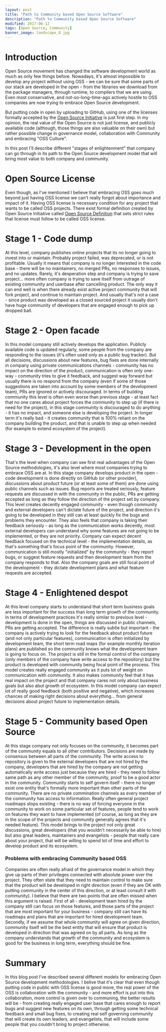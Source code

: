 ```yaml
---
layout: post
title: "Path to Community based Open Source Software"
description: "Path to Community based Open Source Software"
modified: 2017-06-12
tags: [Open Source, Community]
banner_image: landscape_8.jpg
---
```


# Introduction

Open Source movement has changed the software development world as much as only few things before. Nowadays, it's almost impossible to develop any project without using OSS - we can be sure that some parts of our stack are developed in the open - from the libraries we download from the package managers, through runtime, to compilers that we are using. Even most conservative, and not-so-long-time-ago actively hostile to OSS companies are now trying to embrace Open Source development.

But putting code in open by uploading to GitHub, using one of the licenses formally accepted by the [Open Source Initiative](https://opensource.org/) is just first step. In my opinion, the real value of the Open Source is not just license, and publicly available code (although, those things are also valuable on their own) but rather possible change in governance model, collaboration with Community and embracing "OSS Culture".

In this post I'll describe different "stages of enlightenment" that company can go through in its path to the Open Source development model that will bring most value to both company and community.

<!--more-->

# Open Source License

Even though, as I've mentioned I believe that embracing OSS goes much beyond just having OSS license we can't really forgot about importance and impact of it. Having OSS license is necessary condition for any project that wants to be called OSS projects. There exist formal definition created by Open Source Initiative called [Open Source Definition](https://opensource.org/docs/osd) that sets strict rules that license must follow to be called OSS license.

# Stage 1 - Code dump

At this level, company publishes online projects that its no longer going to invest into or maintain. Probably project failed, was deprecated, or is not profitable. Usually it means that company is no longer interested in the code base - there will be no maintainers, no merged PRs, no responses to issues, and no updates. Rarely, it's desperation step and company is trying to save project... more often company is trying to save itself from outrage of existing community and userbase after cancelling product. The only way it can end well is when there already exist active project community that will fork project, and continue to maintain project. And usually that's not a case - since product was developed as a closed sourced project it usually don't have huge community of developers that are engaged enough to pick up dropped ball.

# Stage 2 - Open facade

In this model company still actively develops the application. Publicly available code is updated regularly, some people from the company are responding to the issues (it's often used only as a public bug tracker). But all decisions, discussions about new features, bug fixes are done internally in company using private communications channels - community has no impact on the direction of the product, communication is often only one-way - community tries to give it feedback, and suggest way forward but usually there is no respond from the company (even if some of those suggestions are taken into account by some members of the development team), PRs are ignored or actively discouraged. In terms of building community this level is often even worse than previous stage - at least fact that no one cares about project forces the community to step up (if there is need for the project), in this stage community is discouraged to do anything - it has no impact, and someone else is developing the project. In longer term it's really bad - it creates community that is 100% reliant on the company building the product, and that is unable to step up when needed (for example to extend ecosystem of the project).

# Stage 3 - Development in the open

That's the level when company can see first real advantages of the Open Source methodologies, it's also level where most companies trying to embrace OSS are at. In this stage company develops product in the open - code development is done directly on GitHub (or other provider), discussions about product future (or at least some of them) are done using public channels such as issues. Bug reports are treated seriously, feature requests are discussed in with the community in the public, PRs are getting accepted as long as they follow the direction of the project set by company. This level creates decently engaged community - even though community and external developers can't dictate future of the project, and direction it's going to be developed in they still can at least quickly fix the bugs and problems they encounter. They also feels that company is taking their feedback seriously - as long as the communication works decently, most external developers can understand why some features are not going to be implemented, or they are not priority. Company can expect decent feedback focused on the technical level - the implementation details, as that's something that's focus point of the community. However, communication is still mostly "initialized" by the community - they report bugs, or suggest feature requests and then development team from the company responds to that. Also the company goals are still focal point of the development - they dictate development plans and what feature requests are accepted.

# Stage 4 - Enlightened despot

At this level company starts to understand that short term business goals are less important for the success than long term growth of the community. In terms of development practices it's really similar to previous level - development is done in the open, things are discussed in public channels, PRs are getting accepted. The difference is really subtle but important - the company is actively trying to look for the feedback about product future (and not only particular features), communication is often initialized by development team, the short term road maps (for example monthly iteration plans) are published so the community knows what the development team is going to focus on. The project is still in the formal control of the company (only members of the company have write access to the repository) but the product is developed with community being focal point of the process. This model creates really engaged community as it puts lot of weight on communication with community. It also makes community feel that it has real impact on the project and that company cares not only about business goals but also abut growth of ecosystem. In this model company can expect lot of really good feedback (both positive and negative), which increases chances of making right decisions about everything... from general decisions about project future to implementation details.

# Stage 5 - Community based Open Source

At this stage company not only focuses on the community, it becomes part of the community equals to all other contributors. Decisions are made by consensus between all parts of the community. The write access to repository is given to the external developers that are not hired by the company, developers that are hired by the company are not getting automatically write access just because they are hired - they need to follow same path as any other member of the community, proof to be a good actor in the community. Community starts to self govern itself - there no longer exist one entity that's formally more important than other parts of the community. There are no private commination channels as every member of the community has access to information. Really often general project roadmaps stops existing - there is no way of forcing everyone in the community to work on some particular set of features, people tend to work on features they want to have implemented (of course, as long as they are in the scope of the projects and community generally agrees that it's needed feature). This model brings to the project not only great discussions, great developers (that you wouldn't necessarily be able to hire) but also great leaders, maintainers and evangelists - people that really care about your project, that will be willing to spend lot of time and effort to develop product and its ecosystem.

### Problems with embracing Community based OSS

Companies are often really afraid of the governance model in which they give up parts of their privileges connected with absolute power over the project. They often state that they need to maintain control to make sure that the product will be developed in right direction (even if they are OK with putting community in the center of this direction, or at least consult it with community). I believe that there are two points that are often missed when this argument is raised. First of all - development team hired by the company still can focus on those features, and those parts of the project that are most important for your business - company still can have its roadmaps and plans that are important for hired development team. Secondly, if we assume that whole community will agree on given direction, community itself will be the best entity that will ensure that product is developed in direction that was agreed on by all parts. As long as the company understands that growth of the community and ecosystem is good for the business in long term, everything should be fine.

# Summary

In this blog post I've described several different models for embracing Open Source development methodologies. I belive that it's clear that even though putting code in public with OSS license is good move, the real power of the OSS is collaboration with the community - and more effort is put into this collaboration, more control is given over to communing, the better results will be - from creating really engaged user base that cares enough to report bugs and suggest new features on its own, through getting some technical feedback and small bug fixes, to creating real self governing community that will create its own leaders, and evangelists, that will include some people that you couldn't bring to project otherwise.


